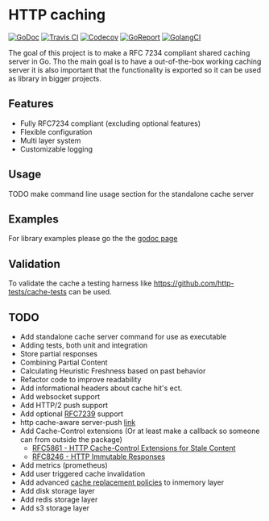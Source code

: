 # HTTP caching

[![GoDoc](https://godoc.org/github.com/dylandreimerink/sharedhttpcache?status.svg)](https://godoc.org/github.com/dylandreimerink/sharedhttpcache)
[![Travis CI](https://api.travis-ci.com/dylandreimerink/sharedhttpcache.svg?branch=master)](https://travis-ci.com/dylandreimerink/sharedhttpcache)
[![Codecov](https://codecov.io/gh/dylandreimerink/sharedhttpcache/branch/master/graph/badge.svg)](https://codecov.io/gh/dylandreimerink/sharedhttpcache)
[![GoReport](https://goreportcard.com/badge/github.com/dylandreimerink/sharedhttpcache)](https://goreportcard.com/report/github.com/dylandreimerink/sharedhttpcache)
[![GolangCI](https://golangci.com/badges/github.com/golangci/golangci-lint.svg)](https://golangci.com/r/github.com/dylandreimerink/sharedhttpcache)

The goal of this project is to make a RFC 7234 compliant shared caching server in Go. Tho the main goal is to have a out-of-the-box working caching server it is also important that the functionality is exported so it can be used as library in bigger projects.

## Features

- Fully RFC7234 compliant (excluding optional features)
- Flexible configuration
- Multi layer system
- Customizable logging

## Usage

TODO make command line usage section for the standalone cache server

## Examples

For library examples please go the the [godoc page](https://godoc.org/github.com/dylandreimerink/sharedhttpcache)

## Validation

To validate the cache a testing harness like https://github.com/http-tests/cache-tests can be used.

## TODO

- Add standalone cache server command for use as executable
- Adding tests, both unit and integration
- Store partial responses
- Combining Partial Content
- Calculating Heuristic Freshness based on past behavior
- Refactor code to improve readability
- Add informational headers about cache hit's ect.
- Add websocket support
- Add HTTP/2 push support
- Add optional [RFC7239](https://tools.ietf.org/html/rfc7239) support
- http cache-aware server-push [link](https://github.com/h2o/h2o/issues/421)
- Add Cache-Control extensions (Or at least make a callback so someone can from outside the package)
  - [RFC5861 - HTTP Cache-Control Extensions for Stale Content](https://tools.ietf.org/html/rfc5861)
  - [RFC8246 - HTTP Immutable Responses](https://tools.ietf.org/html/rfc8246)
- Add metrics (prometheus)
- Add user triggered cache invalidation
- Add advanced [cache replacement policies](https://en.wikipedia.org/wiki/Cache_replacement_policies) to inmemory layer
- Add disk storage layer
- Add redis storage layer
- Add s3 storage layer
